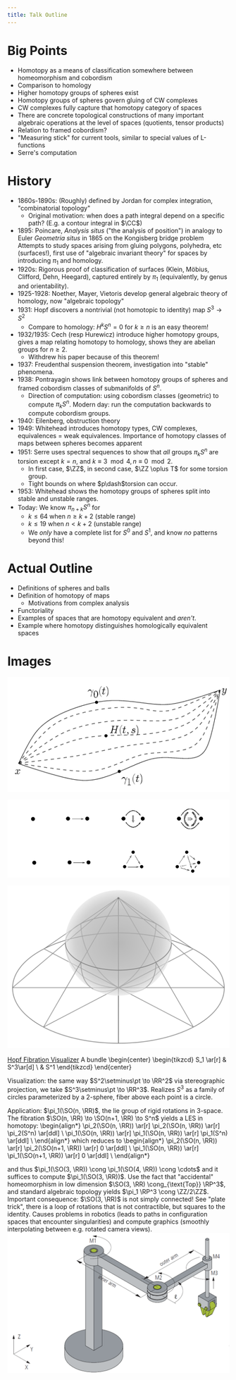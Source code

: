 ```yaml
---
title: Talk Outline
---
```





# Big Points

- Homotopy as a means of classification somewhere between homeomorphism and cobordism
- Comparison to homology
- Higher homotopy groups of spheres exist
- Homotopy groups of spheres govern gluing of CW complexes
- CW complexes fully capture that homotopy category of spaces
- There are concrete topological constructions of many important algebraic operations at the level of spaces (quotients, tensor products)
- Relation to framed cobordism?
- "Measuring stick" for current tools, similar to special values of L-functions
- Serre's computation

# History


- 1860s-1890s: (Roughly) defined by Jordan for complex integration, "combinatorial topology"
  - Original motivation: when does a path integral depend on a specific path? (E.g. a contour integral in $\CC$)
- 1895: Poincare, *Analysis situs* ("the analysis of position") in analogy to Euler *Geometria situs* in 1865 on the Kongisberg bridge problem
    Attempts to study spaces arising from gluing polygons, polyhedra, etc (surfaces!), first use of "algebraic invariant theory" for spaces by introducing $\pi_1$ and homology.
- 1920s: Rigorous proof of classification of surfaces (Klein, Möbius, Clifford, Dehn, Heegard), captured entirely by $\pi_1$ (equivalently, by genus and orientability).
- 1925-1928: Noether, Mayer, Vietoris develop general algebraic theory of homology, now "algebraic topology"
- 1931: Hopf discovers a nontrivial (not homotopic to identity) map $S^3 \to S^2$
  - Compare to homology: $H^k S^n = 0$ for $k\geq n$ is an easy theorem!
- 1932/1935: Cech (resp Hurewicz) introduce higher homotopy groups, gives a map relating homotopy to homology, shows they are abelian groups for $n\geq 2$.
  - Withdrew his paper because of this theorem!
- 1937: Freudenthal suspension theorem, investigation into "stable" phenomena.
- 1938: Pontrayagin shows link between homotopy groups of spheres and framed cobordism classes of submanifolds of $S^n$.
  - Direction of computation: using cobordism classes (geometric) to compute $\pi_k S^n$. Modern day: run the computation backwards to compute cobordism groups.
- 1940: Eilenberg, obstruction theory
- 1949: Whitehead introduces homotopy types, CW complexes, equivalences = weak equivalences. Importance of homotopy classes of maps between spheres becomes apparent
- 1951: Serre uses spectral sequences to show that *all* groups $\pi_k S^n$ are torsion except $k=n$, and $k\equiv 3\mod 4, n\equiv 0 \mod 2$.
  - In first case, $\ZZ$, in second case, $\ZZ \oplus T$ for some torsion group.
  - Tight bounds on where $p\dash$torsion can occur.
- 1953: Whitehead shows the homotopy groups of spheres split into stable and unstable ranges. 
- Today: We know $\pi_{n+k}S^n$ for 
  - $k \leq 64$ when $n\geq k+2$ (stable range)
  - $k \leq 19$ when $n < k+2$ (unstable range) 
  - We *only* have a complete list for $S^0$ and $S^1$, and know *no* patterns beyond this!


# Actual Outline

- Definitions of spheres and balls
- Definition of homotopy of maps
  - Motivations from complex analysis
- Functoriality 
- Examples of spaces that are homotopy equivalent and *aren't*.
- Example where homotopy distinguishes homologically equivalent spaces


# Images

![Homotopy of Paths](figures/image_2020-04-27-19-41-28.png)

![Simplicial Complexes vs CW Complexes](figures/image_2020-04-27-19-59-02.png)

![Stereographic Projection](figures/image_2020-04-27-20-43-11.png)

[Hopf Fibration Visualizer](http://philogb.github.io/page/hopf/#)
A bundle
\begin{center}
\begin{tikzcd}
S_1 \ar[r] & S^3\ar[d] \\
& S^1
\end{tikzcd}
\end{center}

Visualization: the same way $S^2\setminus\pt \to \RR^2$ via stereographic projection, we take $S^3\setminus\pt \to \RR^3$.
Realizes $S^3$ as a family of circles parameterized by a 2-sphere, fiber above each point is a circle.


Application: $\pi_1(\SO(n, \RR)$, the lie group of rigid rotations in 3-space.
The fibration $\SO(n, \RR) \to \SO(n+1, \RR) \to S^n$ yields a LES in homotopy:
\begin{align*}
\pi_2(\SO(n, \RR)) \ar[r]
\pi_2(\SO(n, \RR)) \ar[r]
\pi_2(S^n) \ar[ddl] \\
\pi_1(\SO(n, \RR)) \ar[r]
\pi_1(\SO(n, \RR)) \ar[r]
\pi_1(S^n) \ar[ddl] \\
\end{align*}
which reduces to 
\begin{align*}
\pi_2(\SO(n, \RR)) \ar[r]
\pi_2(\SO(n+1, \RR)) \ar[r]
0 \ar[ddl] \\
\pi_1(\SO(n, \RR)) \ar[r]
\pi_1(\SO(n+1, \RR)) \ar[r]
0 \ar[ddl] \\
\end{align*}

and thus $\pi_1(\SO(3, \RR)) \cong \pi_1(\SO(4, \RR)) \cong \cdots$ and it suffices to compute $\pi_1(\SO(3, \RR))$.
Use the fact that "accidental" homeomorphism in low dimension $\SO(3, \RR) \cong_{\text{Top}} \RP^3$, and standard algebraic topology yields $\pi_1 \RP^3 \cong \ZZ/2\ZZ$.
Important consequence: $\SO(3, \RR)$ is not simply connected! See "plate trick", there is a loop of rotations that is not contractible, but squares to the identity.
Causes problems in robotics (leads to paths in configuration spaces that encounter singularities) and compute graphics (smoothly interpolating between e.g. rotated camera views).
![Robotic Arm](figures/image_2020-04-27-21-28-03.png)

